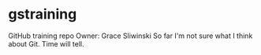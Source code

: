 # gstraining
GitHub training repo
Owner: Grace Sliwinski
So far I'm not sure what I think about Git.  Time will tell.

